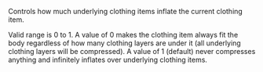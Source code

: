 Controls how much underlying clothing items inflate the current clothing item.

Valid range is 0 to 1. A value of 0 makes the clothing item always fit the body regardless of how many clothing layers are under it (all underlying clothing layers will be compressed). A value of 1 (default) never compresses anything and infinitely inflates over underlying clothing items.